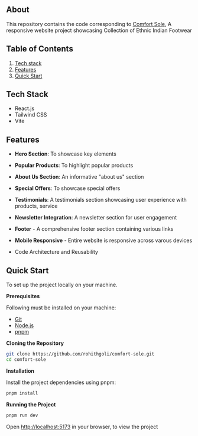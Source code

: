 ## About

This repository contains the code corresponding to [Comfort Sole](https://comfort-sole.vercel.app/), A responsive website project showcasing Collection of Ethnic Indian Footwear


## <a name="table">Table of Contents</a>

1. [Tech stack](#tech-stack)
2. [Features](#features)
3. [Quick Start](#quick-start)

## <a name="tech-stack">Tech Stack</a>

- React.js
- Tailwind CSS
- Vite

## <a name="features">Features</a>
 - **Hero Section**: To showcase key elements
 - **Popular Products**: To highlight popular products
 - **About Us Section**: An informative "about us" section
 - **Special Offers**: To showcase special offers
 - **Testimonials**: A testimonials section showcasing user experience with products, service
 - **Newsletter Integration**: A newsletter section for user engagement
 - **Footer** - A comprehensive footer section containing various links
 - **Mobile Responsive** - Entire website is responsive across varous devices

 - Code Architecture and Reusability

 ## <a name="quick-start">Quick Start</a>
 To set up the project locally on your machine.

 **Prerequisites**

Following must be installed on your machine:
- [Git](https://git-scm.com/)
- [Node.js](https://nodejs.org/en)
- [pnpm](https://www.pnpm.io/)

**Cloning the Repository**


```bash
git clone https://github.com/rohithgoli/comfort-sole.git
cd comfort-sole
```

**Installation**


Install the project dependencies using pnpm:

```bash
pnpm install
```

**Running the Project**


```bash
pnpm run dev
```

Open [http://localhost:5173](http://localhost:5173) in your browser, to view the project
